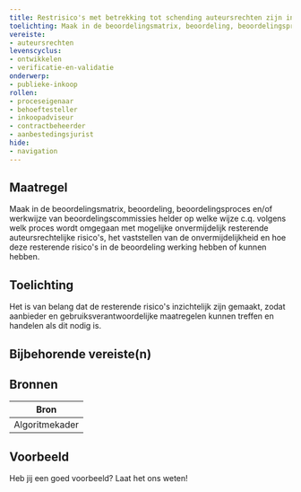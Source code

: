```yaml
---
title: Restrisico's met betrekking tot schending auteursrechten zijn inzichtelijk gemaakt
toelichting: Maak in de beoordelingsmatrix, beoordeling, beoordelingsproces en/of werkwijze van beoordelingscommissies helder op welke wijze c.q. volgens welk proces wordt omgegaan met mogelijke onvermijdelijk resterende auteursrechtelijke risico's, het vaststellen van de onvermijdelijkheid en hoe deze resterende risico's in de beoordeling werking hebben of kunnen hebben.
vereiste:
- auteursrechten
levenscyclus:
- ontwikkelen
- verificatie-en-validatie
onderwerp:
- publieke-inkoop
rollen:
- proceseigenaar
- behoeftesteller
- inkoopadviseur
- contractbeheerder
- aanbestedingsjurist
hide:
- navigation
---
```


<!-- tags -->
## Maatregel

Maak in de beoordelingsmatrix, beoordeling, beoordelingsproces en/of werkwijze van beoordelingscommissies helder op welke wijze c.q.
volgens welk proces wordt omgegaan met mogelijke onvermijdelijk resterende auteursrechtelijke risico's, het vaststellen van de onvermijdelijkheid en hoe deze resterende risico's in de beoordeling werking hebben of kunnen hebben.

## Toelichting

Het is van belang dat de resterende risico's inzichtelijk zijn gemaakt, zodat aanbieder en gebruiksverantwoordelijke maatregelen kunnen treffen en handelen als dit nodig is.
 

## Bijbehorende vereiste(n)

<!-- list_vereisten_on_maatregelen_page -->

## Bronnen

| Bron                        |
|-----------------------------|
|Algoritmekader|

## Voorbeeld

Heb jij een goed voorbeeld? Laat het ons weten!

